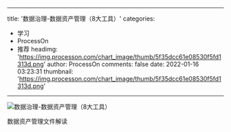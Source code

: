 
---
title: '数据治理-数据资产管理（8大工具）'
categories: 
 - 学习
 - ProcessOn
 - 推荐
headimg: 'https://img.processon.com/chart_image/thumb/5f35dcc61e08530f5fd1313d.png'
author: ProcessOn
comments: false
date: 2022-01-16 03:23:31
thumbnail: 'https://img.processon.com/chart_image/thumb/5f35dcc61e08530f5fd1313d.png'
---

<div>   
<img class="thumb" alt="数据治理-数据资产管理（8大工具）" src="https://img.processon.com/chart_image/thumb/5f35dcc61e08530f5fd1313d.png" referrerpolicy="no-referrer">
<p>数据资产管理文件解读</p>  
</div>
            